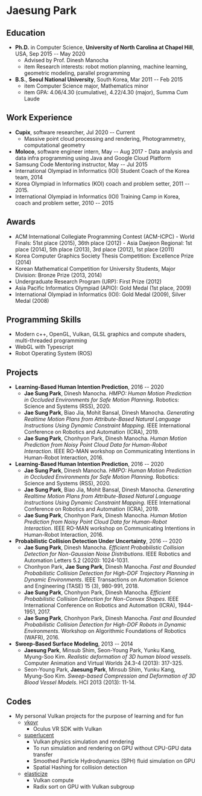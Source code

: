 # Jaesung Park

## Education

- **Ph.D.** in Computer Science, **University of North Carolina at Chapel Hill**, USA, Sep 2015 -- May 2020
    - Advised by Prof. Dinesh Manocha
    - item Research interests: robot motion planning, machine learning, geometric modeling, parallel programming
- **B.S.**, **Seoul National University**, South Korea, Mar 2011 -- Feb 2015
    - item Computer Science major, Mathematics minor
    - item GPA: 4.06/4.30 (cumulative), 4.22/4.30 (major), Summa Cum Laude

## Work Experience

- **Cupix**, software researcher, Jul 2020 -- Current
    - Massive point cloud processing and rendering, Photogrammetry, computational geometry
- **Moloco**, software engineer intern, May -- Aug 2017
	  - Data analysis and data infra programming using Java and Google Cloud Platform
- Samsung Code Mentoring instructor, May -- Jul 2015
- International Olympiad in Informatics (IOI) Student Coach of the Korea team, 2014
- Korea Olympiad in Informatics (KOI) coach and problem setter, 2011 -- 2015.
- International Olympiad in Informatics (IOI) Training Camp in Korea, coach and problem setter, 2010 -- 2015

## Awards

- ACM International Collegiate Programming Contest (ACM-ICPC)
	  - World Finals: 51st place (2015), 36th place (2012)
	  - Asia Daejeon Regional: 1st place (2014), 5th place (2013), 3rd place (2012), 1st place (2011)
- Korea Computer Graphics Society Thesis Competition: Excellence Prize (2014)
- Korean Mathematical Competition for University Students, Major Division: Bronze Prize (2013, 2014)
- Undergraduate Research Program (URP): First Prize (2012)
- Asia Pacific Informatics Olympiad (APIO): Gold Medal (1st place, 2009)
- International Olympiad in Informatics (IOI): Gold Medal (2009), Silver Medal (2008)

## Programming Skills

- Modern c++, OpenGL, Vulkan, GLSL graphics and compute shaders, multi-threaded programming
- WebGL with Typescript
- Robot Operating System (ROS)

## Projects
  
- **Learning-Based Human Intention Prediction**, 2016 -- 2020
    - **Jae Sung Park**, Dinesh Manocha.
    *HMPO: Human Motion Prediction in Occluded Environments for Safe Motion Planning*.
    Robotics: Science and Systems (RSS), 2020.
    - **Jae Sung Park**, Biao Jia, Mohit Bansal, Dinesh Manocha.
    *Generating Realtime Motion Plans from Attribute-Based Natural Language Instructions Using Dynamic Constraint Mapping*.
    IEEE International Conference on Robotics and Automation (ICRA), 2019.
    - **Jae Sung Park**, Chonhyon Park, Dinesh Manocha.
    *Human Motion Prediction from Noisy Point Cloud Data for Human-Robot Interaction*.
    IEEE RO-MAN workshop on Communicating Intentions in Human-Robot Interaction, 2016.
- **Learning-Based Human Intention Prediction**, 2016 -- 2020
    - **Jae Sung Park**, Dinesh Manocha.
    *HMPO: Human Motion Prediction in Occluded Environments for Safe Motion Planning*.
    Robotics: Science and Systems (RSS), 2020.
    - **Jae Sung Park**, Biao Jia, Mohit Bansal, Dinesh Manocha.
    *Generating Realtime Motion Plans from Attribute-Based Natural Language Instructions Using Dynamic Constraint Mapping*.
    IEEE International Conference on Robotics and Automation (ICRA), 2019.
    - **Jae Sung Park**, Chonhyon Park, Dinesh Manocha.
    *Human Motion Prediction from Noisy Point Cloud Data for Human-Robot Interaction*.
    IEEE RO-MAN workshop on Communicating Intentions in Human-Robot Interaction, 2016.
- **Probabilistic Collision Detection Under Uncertainty**, 2016 -- 2020
    - **Jae Sung Park**, Dinesh Manocha.
    *Efficient Probabilistic Collision Detection for Non-Gaussian Noise Distributions*.
    IEEE Robotics and Automation Letters 5.2 (2020): 1024-1031.
    - Chonhyon Park, **Jae Sung Park**, Dinesh Manocha.
    *Fast and Bounded Probabilistic Collision Detection for High-DOF Trajectory Planning in Dynamic Environments*.
    IEEE Transactions on Automation Science and Engineering (TASE) 15 (3), 980-991, 2018.
    - **Jae Sung Park**, Chonhyon Park, Dinesh Manocha.
    *Efficient Probabilistic Collision Detection for Non-Convex Shapes*.
    IEEE International Conference on Robotics and Automation (ICRA), 1944-1951, 2017.
    - **Jae Sung Park**, Chonhyon Park, Dinesh Manocha.
    *Fast and Bounded Probabilistic Collision Detection for High-DOF Robots in Dynamic Environments*.
    Workshop on Algorithmic Foundations of Robotics (WAFR), 2016.
- **Sweep-Based Surface Modeling**, 2013 -- 2014
    - **Jaesung Park**, Minsub Shim, Seon-Young Park, Yunku Kang, Myung-Soo Kim.
    *Realistic deformation of 3D human blood vessels*.
    Computer Animation and Virtual Worlds 24.3-4 (2013): 317-325.
    - Seon-Young Park, **Jaesung Park**, Minsub Shim, Yunku Kang, Myung-Soo Kim.
    *Sweep-based Compression and Deformation of 3D Blood Vessel Models*.
    HCI 2013 (2013): 11-14.

## Codes

- My personal Vulkan projects for the purpose of learning and for fun
    - [vkovr](https://github.com/jaesung-cs/vkovr)
        - Oculus VR SDK with Vulkan
    - [superlucent](https://github.com/jaesung-cs/superlucent)
        - Vulkan physics simulation and rendering
        - To run simulation and rendering on GPU without CPU-GPU data transfer
        - Smoothed Particle Hydrodynamics (SPH) fluid simulation on GPU
        - Spatial Hashing for collision detection
    - [elasticize](https://github.com/jaesung-cs/elasticize)
        - Vulkan compute
        - Radix sort on GPU with Vulkan subgroup

